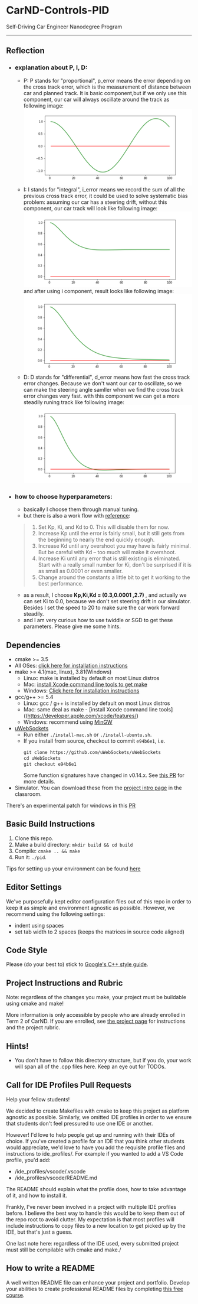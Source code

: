 # CarND-Controls-PID
Self-Driving Car Engineer Nanodegree Program

---
## Reflection

*  ###  explanation about P, I, D:
   * P: P stands for "proportional", p_error means the error depending on the cross track error, which is the measurement of distance between car and planned track. It is basic component,but if we only use this component, our car will always oscillate around the track as following image:
   ![](https://github.com/chrisHuxi/CarND-PID-Control-Project/blob/master/image/p.PNG)
   * I: I stands for "integral", i_error means we record the sum of all the previous cross track error, it could be used to solve systematic bias problem: assuming our car has a steering drift, without this component, our car track will look like following image:
   ![](https://github.com/chrisHuxi/CarND-PID-Control-Project/blob/master/image/i1.PNG)
and after using i component, result looks like following image:
   ![](https://github.com/chrisHuxi/CarND-PID-Control-Project/blob/master/image/i2.PNG)
   * D: D stands for "differential", d_error means how fast the cross track error changes. Because we don't want our car to oscillate, so we can make the steering angle samller when we find the cross track error changes very fast. with this component we can get a more steadily runing track like following image:
   ![](https://github.com/chrisHuxi/CarND-PID-Control-Project/blob/master/image/d.PNG)
   
   
*  ###  how to choose hyperparameters:
   * basically I choose them through manual tuning.
   * but there is also a work flow with [reference](http://smithcsrobot.weebly.com/uploads/6/0/9/5/60954939/pid_control_document.pdf):
   
   >1. Set Kp, Ki, and Kd to 0. This will disable them for now.
   >2. Increase Kp until the error is fairly small, but it still gets from the beginning to nearly
    the end quickly enough.
   >3. Increase Kd until any overshoot you may have is fairly minimal. But be careful with
    Kd – too much will make it overshoot.
   >4. Increase Ki until any error that is still existing is eliminated. Start with a really small
    number for Ki, don't be surprised if it is as small as 0.0001 or even smaller.
   >5. Change around the constants a little bit to get it working to the best performance.
   
   * as a result, I choose  **Kp,Ki,Kd = (0.3,0.0001 ,2.7)** , and actually we can set Ki to 0.0, because we don't set steering drift in our simulator. Besides I set the speed to 20 to make sure the car work forward steadily.
   * and I am very curious how to use twiddle or SGD to get these parameters. Please give me some hints.

## Dependencies

* cmake >= 3.5
 * All OSes: [click here for installation instructions](https://cmake.org/install/)
* make >= 4.1(mac, linux), 3.81(Windows)
  * Linux: make is installed by default on most Linux distros
  * Mac: [install Xcode command line tools to get make](https://developer.apple.com/xcode/features/)
  * Windows: [Click here for installation instructions](http://gnuwin32.sourceforge.net/packages/make.htm)
* gcc/g++ >= 5.4
  * Linux: gcc / g++ is installed by default on most Linux distros
  * Mac: same deal as make - [install Xcode command line tools]((https://developer.apple.com/xcode/features/)
  * Windows: recommend using [MinGW](http://www.mingw.org/)
* [uWebSockets](https://github.com/uWebSockets/uWebSockets)
  * Run either `./install-mac.sh` or `./install-ubuntu.sh`.
  * If you install from source, checkout to commit `e94b6e1`, i.e.
    ```
    git clone https://github.com/uWebSockets/uWebSockets 
    cd uWebSockets
    git checkout e94b6e1
    ```
    Some function signatures have changed in v0.14.x. See [this PR](https://github.com/udacity/CarND-MPC-Project/pull/3) for more details.
* Simulator. You can download these from the [project intro page](https://github.com/udacity/self-driving-car-sim/releases) in the classroom.

There's an experimental patch for windows in this [PR](https://github.com/udacity/CarND-PID-Control-Project/pull/3)

## Basic Build Instructions

1. Clone this repo.
2. Make a build directory: `mkdir build && cd build`
3. Compile: `cmake .. && make`
4. Run it: `./pid`. 

Tips for setting up your environment can be found [here](https://classroom.udacity.com/nanodegrees/nd013/parts/40f38239-66b6-46ec-ae68-03afd8a601c8/modules/0949fca6-b379-42af-a919-ee50aa304e6a/lessons/f758c44c-5e40-4e01-93b5-1a82aa4e044f/concepts/23d376c7-0195-4276-bdf0-e02f1f3c665d)

## Editor Settings

We've purposefully kept editor configuration files out of this repo in order to
keep it as simple and environment agnostic as possible. However, we recommend
using the following settings:

* indent using spaces
* set tab width to 2 spaces (keeps the matrices in source code aligned)

## Code Style

Please (do your best to) stick to [Google's C++ style guide](https://google.github.io/styleguide/cppguide.html).

## Project Instructions and Rubric

Note: regardless of the changes you make, your project must be buildable using
cmake and make!

More information is only accessible by people who are already enrolled in Term 2
of CarND. If you are enrolled, see [the project page](https://classroom.udacity.com/nanodegrees/nd013/parts/40f38239-66b6-46ec-ae68-03afd8a601c8/modules/f1820894-8322-4bb3-81aa-b26b3c6dcbaf/lessons/e8235395-22dd-4b87-88e0-d108c5e5bbf4/concepts/6a4d8d42-6a04-4aa6-b284-1697c0fd6562)
for instructions and the project rubric.

## Hints!

* You don't have to follow this directory structure, but if you do, your work
  will span all of the .cpp files here. Keep an eye out for TODOs.

## Call for IDE Profiles Pull Requests

Help your fellow students!

We decided to create Makefiles with cmake to keep this project as platform
agnostic as possible. Similarly, we omitted IDE profiles in order to we ensure
that students don't feel pressured to use one IDE or another.

However! I'd love to help people get up and running with their IDEs of choice.
If you've created a profile for an IDE that you think other students would
appreciate, we'd love to have you add the requisite profile files and
instructions to ide_profiles/. For example if you wanted to add a VS Code
profile, you'd add:

* /ide_profiles/vscode/.vscode
* /ide_profiles/vscode/README.md

The README should explain what the profile does, how to take advantage of it,
and how to install it.

Frankly, I've never been involved in a project with multiple IDE profiles
before. I believe the best way to handle this would be to keep them out of the
repo root to avoid clutter. My expectation is that most profiles will include
instructions to copy files to a new location to get picked up by the IDE, but
that's just a guess.

One last note here: regardless of the IDE used, every submitted project must
still be compilable with cmake and make./

## How to write a README
A well written README file can enhance your project and portfolio.  Develop your abilities to create professional README files by completing [this free course](https://www.udacity.com/course/writing-readmes--ud777).

